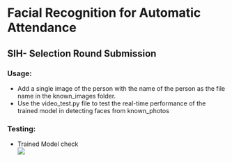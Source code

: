 # Facial Recognition for Automatic Attendance
## SIH- Selection Round Submission
### Usage:
- Add a single image of the person with the name of the person as the file name in the known_images folder.
- Use the video_test.py file to test the real-time performance of the trained model in detecting faces from known_photos
### Testing:
- Trained Model check  
![](face_detection_real_time/manu_detection.gif)
